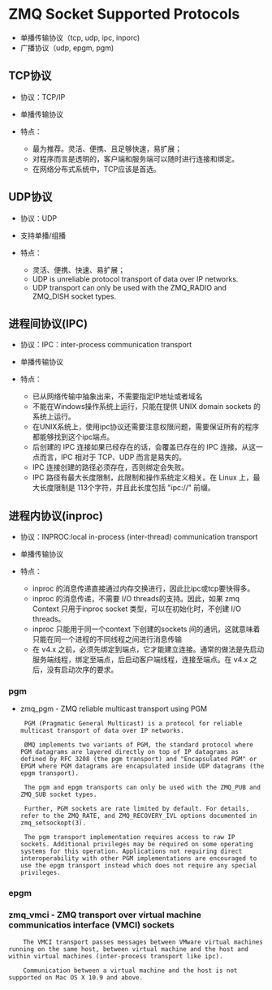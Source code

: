 # ZMQ Socket Supported Protocols

 - 单播传输协议（tcp, udp, ipc, inporc)
 - 广播协议（udp, epgm, pgm)

## TCP协议

- 协议：TCP/IP

- 单播传输协议

- 特点：
    - 最为推荐。灵活、便携、且足够快速，易扩展；
    - 对程序而言是透明的，客户端和服务端可以随时进行连接和绑定。
    - 在网络分布式系统中，TCP应该是首选。

## UDP协议

- 协议：UDP

- 支持单播/组播

- 特点：
    - 灵活、便携、快速、易扩展；
    - UDP is unreliable protocol transport of data over IP networks.
    - UDP transport can only be used with the ZMQ_RADIO and ZMQ_DISH socket types.

## 进程间协议(IPC)  

- 协议：IPC：inter-process communication transport

- 单播传输协议

- 特点：
    - 已从网络传输中抽象出来，不需要指定IP地址或者域名
    - 不能在Windows操作系统上运行，只能在提供 UNIX domain sockets 的系统上运行。
    - 在UNIX系统上，使用ipc协议还需要注意权限问题，需要保证所有的程序都能够找到这个ipc端点。
    - 后创建的 IPC 连接如果已经存在的话，会覆盖已存在的 IPC 连接。从这一点而言，IPC 相对于 TCP、UDP 而言是易失的。
    - IPC 连接创建的路径必须存在，否则绑定会失败。
    - IPC 路径有最大长度限制，此限制和操作系统定义相关。在 Linux 上，最大长度限制是 113个字符，并且此长度包括 "ipc://" 前缀。

## 进程内协议(inproc)  

- 协议：INPROC:local in-process (inter-thread) communication transport

- 单播传输协议

- 特点：
    - inproc 的消息传递直接通过内存交换进行，因此比ipc或tcp要快得多。
    - inproc 的消息传递，不需要 I/O threads的支持。因此，如果 zmq Context 只用于inproc socket 类型，可以在初始化时，不创建 I/O threads。
    - inproc 只能用于同一个context 下创建的sockets 间的通讯，这就意味着只能在同一个进程的不同线程之间进行消息传输
    - 在 v4.x 之前，必须先绑定到端点，它才能建立连接。通常的做法是先启动服务端线程，绑定至端点，后启动客户端线程，连接至端点。在 v4.x 之后，没有启动次序的要求。

### pgm
 - zmq_pgm - ZMQ reliable multicast transport using PGM

        PGM (Pragmatic General Multicast) is a protocol for reliable multicast transport of data over IP networks.

        ØMQ implements two variants of PGM, the standard protocol where PGM datagrams are layered directly on top of IP datagrams as defined by RFC 3208 (the pgm transport) and "Encapsulated PGM" or EPGM where PGM datagrams are encapsulated inside UDP datagrams (the epgm transport).

        The pgm and epgm transports can only be used with the ZMQ_PUB and ZMQ_SUB socket types.

        Further, PGM sockets are rate limited by default. For details, refer to the ZMQ_RATE, and ZMQ_RECOVERY_IVL options documented in zmq_setsockopt(3).

        The pgm transport implementation requires access to raw IP sockets. Additional privileges may be required on some operating systems for this operation. Applications not requiring direct interoperability with other PGM implementations are encouraged to use the epgm transport instead which does not require any special privileges.

### epgm

### zmq_vmci - ZMQ transport over virtual machine communicatios interface (VMCI) sockets

        The VMCI transport passes messages between VMware virtual machines running on the same host, between virtual machine and the host and within virtual machines (inter-process transport like ipc).

        Communication between a virtual machine and the host is not supported on Mac OS X 10.9 and above.


